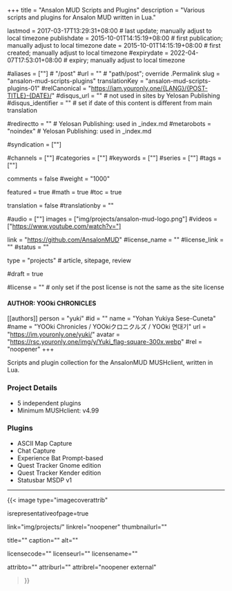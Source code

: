 +++
title = "Ansalon MUD Scripts and Plugins"
description = "Various scripts and plugins for Ansalon MUD written in Lua."

lastmod = 2017-03-17T13:29:31+08:00                 # last update; manually adjust to local timezone
publishdate = 2015-10-01T14:15:19+08:00             # first publication; manually adjust to local timezone
date = 2015-10-01T14:15:19+08:00                    # first created; manually adjust to local timezone
#expirydate = 2022-04-07T17:53:01+08:00              # expiry; manually adjust to local timezone

#aliases = [""]                                        # "/post"
#url = ""                                              # "path/post"; override .Permalink
slug = "ansalon-mud-scripts-plugins"
translationKey = "ansalon-mud-scripts-plugins-01"
#relCanonical = "https://iam.youronly.one/{LANG}/{POST-TITLE}-{DATE}/"
#disqus_url = ""                                       # not used in sites by Yelosan Publishing
#disqus_identifier = ""                                # set if date of this content is different from main translation

#redirectto = ""                                       # Yelosan Publishing: used in _index.md
#metarobots = "noindex"                                # Yelosan Publishing: used in _index.md

#syndication = [""]

#channels = [""]
#categories = [""]
#keywords = [""]
#series = [""]
#tags = [""]

comments = false
#weight = "1000"

featured = true
#math = true
#toc = true

translation = false
#translationby = ""

#audio = [""]
images = ["img/projects/ansalon-mud-logo.png"]
#videos = ["https://www.youtube.com/watch?v="]

link = "https://github.com/AnsalonMUD"
#license_name = ""
#license_link = ""
#status = ""

type = "projects"                                             # article, sitepage, review

#draft = true

#license = ""                                          # only set if the post license is not the same as the site license

#### AUTHOR: YOOki CHRONICLES ####
[[authors]]
  person = "yuki"
  #id = ""
  name = "Yohan Yukiya Sese-Cuneta"
  #name = "YOOki Chronicles / YOOkiクロニクルズ / YOOki 연대기"
  url = "https://im.youronly.one/yuki/"
  avatar = "https://rsc.youronly.one/img/y/Yuki_flag-square-300x.webp"
  #rel = "noopener"
+++

Scripts and plugin collection for the AnsalonMUD MUSHclient, written in Lua.

### Project Details

- 5 independent plugins
- Minimum MUSHclient: v4.99

### Plugins

- ASCII Map Capture
- Chat Capture
- Experience Bat Prompt-based
- Quest Tracker Gnome edition
- Quest Tracker Kender edition
- Statusbar MSDP v1

---

{{< image
  type="imagecoverattrib"

  isrepresentativeofpage=true

  link="img/projects/"
  linkrel="noopener"
  thumbnailurl=""

  title=""
  caption=""
  alt=""

  licensecode=""
  licenseurl=""
  licensename=""

  attribto=""
  attriburl=""
  attribrel="noopener external"
>}}
